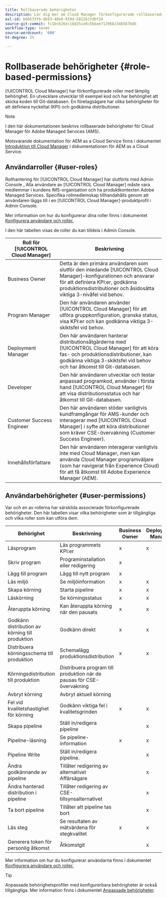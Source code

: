 ```yaml
---
title: Rollbaserade behörigheter
description: Lär dig mer om Cloud Manager förkonfigurerade rollbaserade behörigheter för att hantera åtkomst till dina molnresurser.
exl-id: b66533fb-db93-40e8-919d-581261fdbf24
source-git-commit: fc1bc626dc18d25ce8c5bbae71396b234b5676db
workflow-type: tm+mt
source-wordcount: '600'
ht-degree: 2%

---
```



# Rollbaserade behörigheter {#role-based-permissions}

[!UICONTROL Cloud Manager] har förkonfigurerade roller med lämplig behörighet. En utvecklare utvecklar till exempel kod och har behörighet att skicka koden till Git-databasen. En företagsägare har olika behörigheter för att definiera nyckeltal (KPI) och godkänna distributioner.

>[!NOTE]
>
>I den här dokumentationen beskrivs rollbaserade behörigheter för Cloud Manager för Adobe Managed Services (AMS).
>
>Motsvarande dokumentation för AEM as a Cloud Service finns i dokumentet [Introduktion till Cloud Manager](https://experienceleague.adobe.com/docs/experience-manager-cloud-service/content/onboarding/concepts/cloud-manager-introduction.html#role-based-permissions) i dokumentationen för AEM as a Cloud Service.

## Användarroller {#user-roles}

Rollhantering för [!UICONTROL Cloud Manager] har slutförts med Admin Console [.](https://helpx.adobe.com/enterprise/using/admin-console.html) Alla användare av [!UICONTROL Cloud Manager] måste vara medlemmar i kundens IMS-organisation och ha produktkontexten Adobe Managed Services. Specifika rollmedlemskap tillhandahålls genom att användaren läggs till i en [!UICONTROL Cloud Manager]-produktprofil i Admin Console.

Mer information om hur du konfigurerar dina roller finns i dokumentet [Konfigurera användare och roller.](/help/requirements/users-and-roles.md)

I den här tabellen visas de roller du kan tilldela i Admin Console.

| Roll för [!UICONTROL Cloud Manager] | Beskrivning |
|---|---|
| Business Owner | Detta är den primära användaren som slutför den inledande [!UICONTROL Cloud Manager]-konfigurationen och ansvarar för att definiera KPI:er, godkänna produktionsdistributioner och åsidosätta viktiga 3-nivåfel vid behov. |
| Program Manager | Den här användaren använder [!UICONTROL Cloud Manager] för att utföra gruppkonfiguration, granska status, visa KPI:er och kan godkänna viktiga 3-skiktsfel vid behov. |
| Deployment Manager | Den här användaren hanterar distributionsåtgärderna med [!UICONTROL Cloud Manager] för att köra fas- och produktionsdistributioner, kan godkänna viktiga 3-skiktsfel vid behov och har åtkomst till Git-databasen. |
| Developer | Den här användaren utvecklar och testar anpassad programkod, använder i första hand [!UICONTROL Cloud Manager] för att visa distributionsstatus och har åtkomst till Git-databasen. |
| Customer Success Engineer | Den här användaren stöder vanligtvis kundframgångar för AMS-kunder och interagerar med [!UICONTROL Cloud Manager] i syfte att köra distributioner som kräver CSE-övervakning (Customer Success Engineer). |
| Innehållsförfattare | Den här användaren interagerar vanligtvis inte med Cloud Manager, men kan använda Cloud Manager programväljare (som har navigerat från Experience Cloud) för att få åtkomst till Adobe Experience Manager (AEM). |

## Användarbehörigheter {#user-permissions}

Var och en av rollerna har särskilda associerade förkonfigurerade behörigheter. Den här tabellen visar vilka behörigheter som är tillgängliga och vilka roller som kan utföra dem.


| Behörighet | Beskrivning | Business Owner | Deployment Manager | Program Manager | Developer | ÄRENDE |
|--- |--- |--- |--- |--- |--- |--- |
| Läsprogram | Läs programmets KPI:er | x | x | x | x | x |
| Skriv program | Programinstallation eller redigering | x |  |  |  |  |
| Lägg till program | Lägg till nytt program | x |  |  |  |  |
| Läs miljö | Se miljöinformation | x | x | x | x | x |
| Skapa körning | Starta pipeline | x | x | x |  |  |
| Läskörning | Se körningsstatus | x | x | x | x | x |
| Återuppta körning | Kan återuppta körning när den pausats | x | x | x |  | x |
| Godkänn distribution av körning till produktion | Godkänn direkt | x | x | x |  |  |
| Distribuera körningsschema till produktion | Schemalägg produktionsdistribution | x | x | x |  | x |
| Körningsdistribution till produktion | Distribuera program till produktion när de pausas för CSE-övervakning |  |  |  |  | x |
| Avbryt körning | Avbryt aktuell körning |  |  | x |  |  |
| Fel vid kvalitetshastighet för körning | Godkänn viktiga fel i kvalitetsgrinden | x | x | x |  |  |
| Skapa pipeline | Ställ in/redigera pipeline |  | x |  |  |  |
| Pipeline-läsning | Se pipeline-information | x | x | x | x | x |
| Pipeline Write | Ställ in/redigera pipeline. |  | x |  |  |  |
| Ändra godkännande av pipeline | Tillåter redigering av alternativet Affärsägare |  | x |  |  |  |
| Ändra hanterad distribution i pipeline | Tillåter redigering av CSE-tillsynsalternativet |  | x |  |  |  |
| Ta bort pipeline | Tillåter att pipeline tas bort |  | x |  |  |  |
| Läs steg | Se resultaten av mätvärdena för stegkvalitet | x | x | x | x | x |
| Generera token för personlig åtkomst | Åtkomstgit |  | x |  | x |  |

Mer information om hur du konfigurerar användarna finns i dokumentet [Konfigurera användare och roller.](/help/requirements/users-and-roles.md)

>[!TIP]
>
>Anpassade behörighetsprofiler med konfigurerbara behörigheter är också tillgängliga. Mer information finns i dokumentet [Anpassade behörigheter](/help/using/custom-permissions.md).
